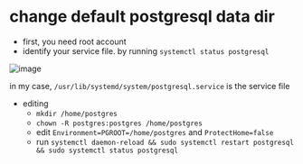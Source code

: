 # change default postgresql data dir

- first, you need root account
- identify your service file. by running `systemctl status postgresql`

![image](/assets/26366e59db755f52e6b47a512d0b02f8f0229c69643449cc81876f3eceed3d217e2001232f22e2696250f163e0f0289f7c0e590cd4f9085268a6ff2f.png)

in my case, `/usr/lib/systemd/system/postgresql.service` is the service file

- editing
	- `mkdir /home/postgres`
	- `chown -R postgres:postgres /home/postgres`
	- edit `Environment=PGROOT=/home/postgres` and `ProtectHome=false`
	- run `systemctl daemon-reload && sudo systemctl restart postgresql && sudo systemctl status postgresql`

	